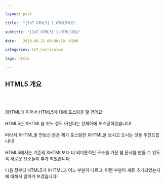 ```yaml
---

layout: post

title:  "[IoT_HTML5] 1.HTML5개요"

subtitle: "[IoT_HTML5] 1.HTML5개요"

date:   2018-06-21 09:00:20 -0500

categories: IoT_Curriculum

tags: html5

---
```


## HTML5 개요

<br>
<br>

XHTML에 이어서 HTML5에 대해 포스팅을 할 건데요!
<br>
<br>
HTML5는 XHTML을 어느 정도 아신다는 전제하에 포스팅하겠습니다!
<br>
<br>
따라서 XHTML을 안보신 분은 제가 포스팅한 XHTML을 보시고 오시는 것을 추천드립니다!
<br>
<br>
HTML5에서는 기존의 XHTML보다 더 의미론적인 구조를 가진 웹 문서를 만들 수 있도록 새로운 요소들이 추가 되었습니다.
<br>
<br>
다음 장부터 HTML5가 XHTML과 어느 부분이 다르고, 어떤 부분이 새로 추가되었는지에 대해서 알아가 보겠습니다!


